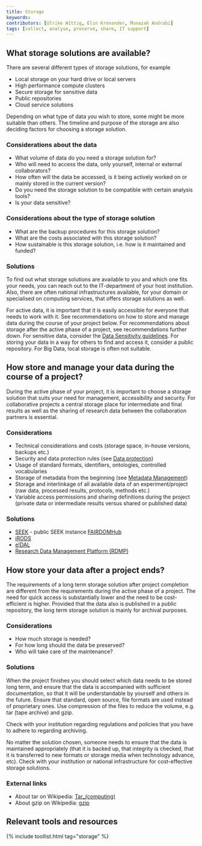 ```yaml
---
title: Storage
keywords:
contributors: [Ulrike Wittig, Elin Kronander, Munazah Andrabi]
tags: [collect, analyse, preserve, share, IT support] 
---
```


## What storage solutions are available?

There are several different types of storage solutions, for example
* Local storage on your hard drive or local servers
* High performance compute clusters
* Secure storage for sensitive data
* Public repositories
* Cloud service solutions

Depending on what type of data you wish to store, some might be more suitable than others.
The timeline and purpose of the storage are also deciding factors for choosing a storage solution.

### Considerations about the data
* What volume of data do you need a storage solution for?
* Who will need to access the data, only yourself, internal or external collaborators?
* How often will the data be accessed, is it being actively worked on or mainly stored in the current version?
* Do you need the storage solution to be compatible with certain analysis tools?
* Is your data sensitive?

### Considerations about the type of storage solution
* What are the backup procedures for this storage solution?
* What are the costs associated with this storage solution?
* How sustainable is this storage solution, i.e. how is it maintained and funded?

### Solutions
To find out what storage solutions are available to you and which one fits your needs, you can reach out to the IT-department of your host institution. Also, there are often national infrastructures available, for your domain or specialised on computing services, that offers storage solutions as well.

For active data, it is important that it is easily accessible for everyone that needs to work with it. See recommendations on how to store and manage data during the course of your project below. For recommendations about storage after the active phase of a project, see recommendations further down.
For sensitive data, consider the [Data Sensitivity guidelines](data_classification).
For storing your data in a way for others to find and access it, consider a public repository.
For Big Data, local storage is often not suitable.

## How store and manage your data during the course of a project?

During the active phase of your project, it is important to choose a storage solution that suits your need for management, accessibility and security. For collaborative projects a central storage place for intermediate and final results as well as the sharing of research data between the collaboration partners is essential.  

### Considerations
* Technical considerations and costs (storage space, in-house versions, backups etc.)
* Security and data protection rules (see [Data protection](data_protection))
* Usage of standard formats, identifiers, ontologies, controlled vocabularies
* Storage of metadata from the beginning (see [Metadata Management](metadata_management))
* Storage and interlinkage of all available data of an experiment/project (raw data, processed results, protocols, methods etc.)
* Variable access permissions and sharing definitions during the project (private data or intermediate results versus shared or published data)

### Solutions

* [SEEK](https://seek4science.org/) - public SEEK instance [FAIRDOMHub](https://fairdomhub.org)
* [iRODS](https://irods.org/)
* [e!DAL](https://edal.ipk-gatersleben.de/)
* [Research Data Management Platform (RDMP)](https://www.dundee.ac.uk/hic/researchdatamanagementplatform/)

## How store your data after a project ends?

The requirements of a long term storage solution after project completion are different from the requirements during the active phase of a project. The need for quick access is substantially lower and the need to be cost-efficient is higher. Provided that the data also is published in a public repository, the long term storage solution is mainly for archival purposes.

### Considerations

* How much storage is needed?
* For how long should the data be preserved?
* Who will take care of the maintenance?

### Solutions

When the project finishes you should  select which data needs to be stored long term, and ensure that the data is accompanied with sufficient documentation, so that it will be understandable by yourself and others in the future. Ensure that standard, open source, file formats are used instead of proprietary ones. Use compression of the files to reduce the volume, e.g. tar (tape archive) and gzip.

Check with your institution regarding regulations and policies that you have to adhere to regarding archiving.

No matter the solution chosen, someone needs to ensure that the data is maintained appropriately (that it is backed up, that integrity is checked, that it is transferred to new formats or storage media when technology advance, etc). Check with your institution or national infrastructure for cost-effective storage solutions.

### External links

* About tar on Wikipedia: [Tar_(computing)](https://en.wikipedia.org/wiki/Tar_(computing))
* About gzip on Wikipedia: [gzip](https://en.wikipedia.org/wiki/Gzip)

## Relevant tools and resources

{% include toollist.html tag="storage" %}

